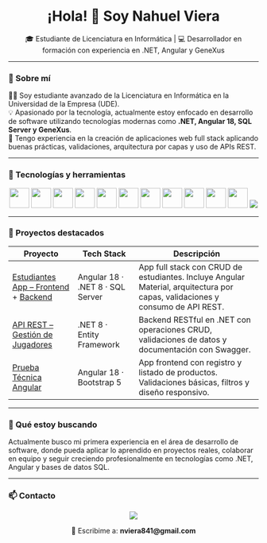 <h1 align="center">¡Hola! 👋 Soy Nahuel Viera</h1>
<p align="center">🎓 Estudiante de Licenciatura en Informática | 💻 Desarrollador en formación con experiencia en .NET, Angular y GeneXus</p>

---

### 🚀 Sobre mí

👨‍💻 Soy estudiante avanzado de la Licenciatura en Informática en la Universidad de la Empresa (UDE).  
💡 Apasionado por la tecnología, actualmente estoy enfocado en desarrollo de software utilizando tecnologías modernas como **.NET, Angular 18, SQL Server y GeneXus**.  
🔧 Tengo experiencia en la creación de aplicaciones web full stack aplicando buenas prácticas, validaciones, arquitectura por capas y uso de APIs REST.

---

### 🧠 Tecnologías y herramientas

<div align="center">
  <img src="https://cdn.jsdelivr.net/gh/devicons/devicon/icons/csharp/csharp-original.svg" width="40"/>
  <img src="https://cdn.jsdelivr.net/gh/devicons/devicon/icons/typescript/typescript-original.svg" width="40"/>
  <img src="https://cdn.jsdelivr.net/gh/devicons/devicon/icons/html5/html5-original.svg" width="40"/>
  <img src="https://cdn.jsdelivr.net/gh/devicons/devicon/icons/css3/css3-original.svg" width="40"/>
  <img src="https://cdn.jsdelivr.net/gh/devicons/devicon/icons/angularjs/angularjs-original.svg" width="40"/>
  <img src="https://cdn.jsdelivr.net/gh/devicons/devicon/icons/dotnetcore/dotnetcore-original.svg" width="40"/>
  <img src="https://cdn.jsdelivr.net/gh/devicons/devicon/icons/microsoftsqlserver/microsoftsqlserver-plain.svg" width="40"/>
  <img src="https://cdn.jsdelivr.net/gh/devicons/devicon/icons/visualstudio/visualstudio-plain.svg" width="40"/>
  <img src="https://cdn.jsdelivr.net/gh/devicons/devicon/icons/vscode/vscode-original.svg" width="40"/>
  <img src="https://cdn.jsdelivr.net/gh/devicons/devicon/icons/git/git-original.svg" width="40"/>
  <img src="https://cdn.jsdelivr.net/gh/devicons/devicon/icons/github/github-original.svg" width="40"/>
  <img src="https://img.shields.io/badge/GeneXus-Plataforma-informational?style=flat-square" />
</div>

---

### 🌟 Proyectos destacados

| Proyecto | Tech Stack | Descripción |
|----------|------------|-------------|
| [Estudiantes App – Frontend](https://github.com/Nahuevp/EstudiantesAPI-frontend) + [Backend](https://github.com/Nahuevp/EstudiantesAPI-backend) | Angular 18 · .NET 8 · SQL Server | App full stack con CRUD de estudiantes. Incluye Angular Material, arquitectura por capas, validaciones y consumo de API REST. |
| [API REST – Gestión de Jugadores](https://github.com/Nahuevp/JugadorAPI) | .NET 8 · Entity Framework | Backend RESTful en .NET con operaciones CRUD, validaciones de datos y documentación con Swagger. |
| [Prueba Técnica Angular](https://github.com/Nahuevp/prueba-tecnica) | Angular 18 · Bootstrap 5 | App frontend con registro y listado de productos. Validaciones básicas, filtros y diseño responsivo. |

---

### 🎯 Qué estoy buscando

Actualmente busco mi primera experiencia en el área de desarrollo de software, donde pueda aplicar lo aprendido en proyectos reales, colaborar en equipo y seguir creciendo profesionalmente en tecnologías como .NET, Angular y bases de datos SQL.

---

### 📫 Contacto

<p align="center">
  <a href="https://www.linkedin.com/in/nahuel-viera-porta" target="_blank">
    <img src="https://img.shields.io/badge/Conectá%20conmigo%20en-LinkedIn-blue?style=for-the-badge&logo=linkedin&logoColor=white" />
  </a>
</p>

<p align="center">
  📧 Escribime a: <strong>nviera841@gmail.com</strong>
</p>

